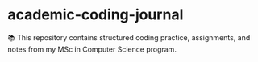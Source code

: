 # academic-coding-journal
📚 This repository contains structured coding practice, assignments, and notes from my MSc in Computer Science program.
